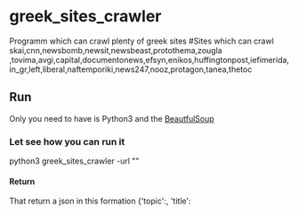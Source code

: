 # greek_sites_crawler
Programm which can crawl plenty of greek sites
#Sites which can crawl
skai,cnn,newsbomb,newsit,newsbeast,protothema,zougla    ,tovima,avgi,capital,documentonews,efsyn,enikos,huffingtonpost,iefimerida,in_gr,left,liberal,naftemporiki,news247,nooz,protagon,tanea,thetoc

## Run
Only you need to have is Python3 and the [BeautfulSoup](https://www.crummy.com/software/BeautifulSoup/)

### Let see how you can run it

python3 greek_sites_crawler -url "<url>"


#### Return 
That return a json in this formation
{'topic':<topic>,
	'title':<title>,
		'article':<article>
			'publish_time':<publish_time>
}

